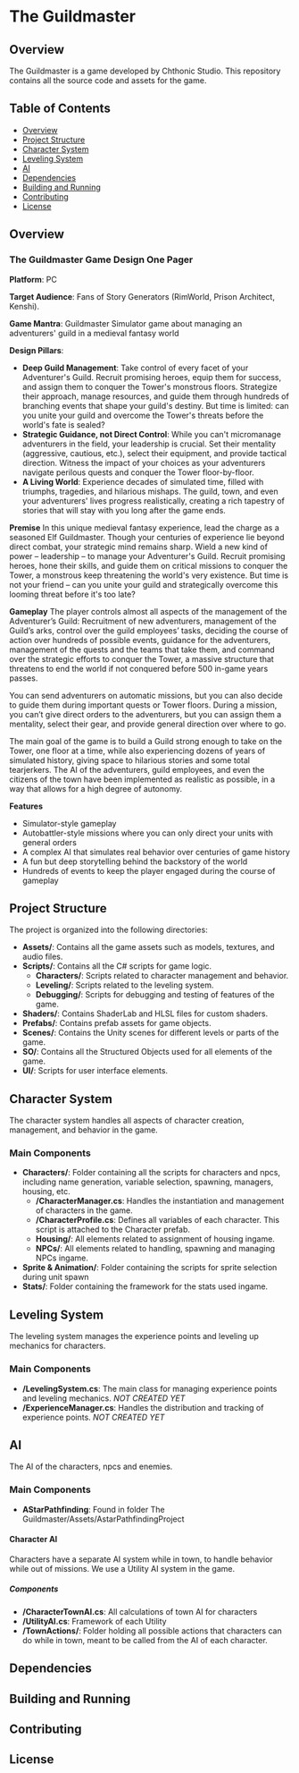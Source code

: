 # The Guildmaster

## Overview
The Guildmaster is a game developed by Chthonic Studio. This repository contains all the source code and assets for the game.

## Table of Contents
- [Overview](#overview)
- [Project Structure](#project-structure)
- [Character System](#character-system)
- [Leveling System](#leveling-system)
- [AI](#ai)
- [Dependencies](#dependencies)
- [Building and Running](#building-and-running)
- [Contributing](#contributing)
- [License](#license)

## Overview

### The Guildmaster Game Design One Pager 

**Platform**: PC

**Target Audience**: Fans of Story Generators (RimWorld, Prison Architect, Kenshi).

**Game Mantra**: Guildmaster Simulator game about managing an adventurers' guild in a medieval fantasy world

**Design Pillars**:
- **Deep Guild Management**: Take control of every facet of your Adventurer's Guild. Recruit promising heroes, equip them for success, and assign them to conquer the Tower's monstrous floors. Strategize their approach, manage resources, and guide them through hundreds of branching events that shape your guild's destiny. But time is limited: can you unite your guild and overcome the Tower's threats before the world's fate is sealed?
- **Strategic Guidance, not Direct Control**: While you can't micromanage adventurers in the field, your leadership is crucial. Set their mentality (aggressive, cautious, etc.), select their equipment, and provide tactical direction. Witness the impact of your choices as your adventurers navigate perilous quests and conquer the Tower floor-by-floor.
- **A Living World**: Experience decades of simulated time, filled with triumphs, tragedies, and hilarious mishaps. The guild, town, and even your adventurers' lives progress realistically, creating a rich tapestry of stories that will stay with you long after the game ends.

**Premise**
In this unique medieval fantasy experience, lead the charge as a seasoned Elf Guildmaster. Though your centuries of experience lie beyond direct combat, your strategic mind remains sharp. Wield a new kind of power – leadership – to manage your Adventurer's Guild. Recruit promising heroes, hone their skills, and guide them on critical missions to conquer the Tower, a monstrous keep threatening the world's very existence. But time is not your friend – can you unite your guild and strategically overcome this looming threat before it's too late?

**Gameplay**
The player controls almost all aspects of the management of the Adventurer’s Guild: Recruitment of new adventurers, management of the Guild’s arks, control over the guild employees’ tasks, deciding the course of action over hundreds of possible events, guidance for the adventurers, management of the quests and the teams that take them, and command over the strategic efforts to conquer the Tower, a massive structure that threatens to end the world if not conquered before 500 in-game years passes. 

You can send adventurers on automatic missions, but you can also decide to guide them during important quests or Tower floors. During a mission, you can’t give direct orders to the adventurers, but you can assign them a mentality, select their gear, and provide general direction over where to go. 

The main goal of the game is to build a Guild strong enough to take on the Tower, one floor at a time, while also experiencing dozens of years of simulated history, giving space to hilarious stories and some total tearjerkers. The AI of the adventurers, guild employees, and even the citizens of the town have been implemented as realistic as possible, in a way that allows for a high degree of autonomy. 

**Features**
- Simulator-style gameplay
- Autobattler-style missions where you can only direct your units with general orders
- A complex AI that simulates real behavior over centuries of game history
- A fun but deep storytelling behind the backstory of the world
- Hundreds of events to keep the player engaged during the course of gameplay


## Project Structure
The project is organized into the following directories:

- **Assets/**: Contains all the game assets such as models, textures, and audio files.
- **Scripts/**: Contains all the C# scripts for game logic.
  - **Characters/**: Scripts related to character management and behavior.
  - **Leveling/**: Scripts related to the leveling system.
  - **Debugging/**: Scripts for debugging and testing of features of the game.
- **Shaders/**: Contains ShaderLab and HLSL files for custom shaders.
- **Prefabs/**: Contains prefab assets for game objects.
- **Scenes/**: Contains the Unity scenes for different levels or parts of the game.
- **SO/**: Contains all the Structured Objects used for all elements of the game.
- **UI/**: Scripts for user interface elements.

## Character System
The character system handles all aspects of character creation, management, and behavior in the game.

### Main Components
- **Characters/**: Folder containing all the scripts for characters and npcs, including name generation, variable selection, spawning, managers, housing, etc.
  - **/CharacterManager.cs**: Handles the instantiation and management of characters in the game.
  - **/CharacterProfile.cs**: Defines all variables of each character. This script is attached to the Character prefab.
  - **Housing/**: All elements related to assignment of housing ingame.
  - **NPCs/**: All elements related to handling, spawning and managing NPCs ingame.
 - **Sprite & Animation/**: Folder containing the scripts for sprite selection during unit spawn
 - **Stats/**: Folder containing the framework for the stats used ingame.

## Leveling System
The leveling system manages the experience points and leveling up mechanics for characters. 

### Main Components
- **/LevelingSystem.cs**: The main class for managing experience points and leveling mechanics. *NOT CREATED YET*
- **/ExperienceManager.cs**: Handles the distribution and tracking of experience points. *NOT CREATED YET*

## AI
The AI of the characters, npcs and enemies.

### Main Components
- **AStarPathfinding**: Found in folder The Guildmaster/Assets/AstarPathfindingProject

#### Character AI
Characters have a separate AI system while in town, to handle behavior while out of missions. We use a Utility AI system in the game.

##### Components
- **/CharacterTownAI.cs**: All calculations of town AI for characters
- **/UtilityAI.cs**: Framework of each Utility
- **/TownActions/**: Folder holding all possible actions that characters can do while in town, meant to be called from the AI of each character.

## Dependencies


## Building and Running


## Contributing


## License 

